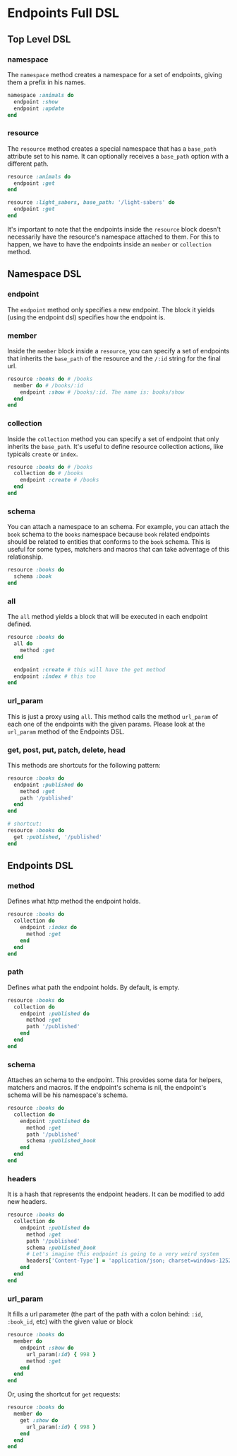 # Endpoints Full DSL

## Top Level DSL

### namespace

The `namespace` method creates a namespace for a set of endpoints, giving them a prefix in his names.

```ruby
namespace :animals do
  endpoint :show
  endpoint :update
end
```

### resource

The `resource` method creates a special namespace that has a `base_path` attribute set to his name. It can optionally receives a `base_path` option with a different path.

```ruby
resource :animals do
  endpoint :get
end

resource :light_sabers, base_path: '/light-sabers' do
  endpoint :get
end
```

It's important to note that the endpoints inside the `resource` block doesn't necessarily have the resource's namespace attached to them. For this to happen, we have to have the endpoints inside an `member` or `collection` method.

## Namespace DSL

### endpoint

The `endpoint` method only specifies a new endpoint. The block it yields (using the endpoint dsl) specifies how the endpoint is.

### member

Inside the `member` block inside a `resource`, you can specify a set of endpoints that inherits the `base_path` of the resource and the `/:id` string for the final url.

```ruby
resource :books do # /books
  member do # /books/:id
    endpoint :show # /books/:id. The name is: books/show
  end
end
```


### collection

Inside the `collection` method you can specify a set of endpoint that only inherits the `base_path`. It's useful to define resource collection actions, like typicals `create` or `index`.

```ruby
resource :books do # /books
  collection do # /books
    endpoint :create # /books
  end
end
```

### schema

You can attach a namespace to an schema. For example, you can attach the `book` schema to the `books` namespace because `book` related endpoints should be related to entities that conforms to the `book` schema. This is useful for some types, matchers and macros that can take adventage of this relationship.

```ruby
resource :books do
  schema :book
end
```

### all

The `all` method yields a block that will be executed in each endpoint defined.

```ruby
resource :books do
  all do
    method :get
  end

  endpoint :create # this will have the get method
  endpoint :index # this too
end
```

### url_param

This is just a proxy using `all`. This method calls the method `url_param` of each one of the endpoints with the given params. Please look at the `url_param` method of the Endpoints DSL.

### get, post, put, patch, delete, head

This methods are shortcuts for the following pattern:

```ruby
resource :books do
  endpoint :published do
    method :get
    path '/published'
  end
end

# shortcut:
resource :books do
  get :published, '/published'
end
```

## Endpoints DSL

### method

Defines what http method the endpoint holds.

```ruby
resource :books do
  collection do
    endpoint :index do
      method :get
    end
  end
end
```

### path

Defines what path the endpoint holds. By default, is empty.

```ruby
resource :books do
  collection do
    endpoint :published do
      method :get
      path '/published'
    end
  end
end
```

### schema

Attaches an schema to the endpoint. This provides some data for helpers, matchers and macros. If the endpoint's schema is nil, the endpoint's schema will be his namespace's schema.

```ruby
resource :books do
  collection do
    endpoint :published do
      method :get
      path '/published'
      schema :published_book
    end
  end
end
```

### headers

It is a hash that represents the endpoint headers. It can be modified to add new headers.

```ruby
resource :books do
  collection do
    endpoint :published do
      method :get
      path '/published'
      schema :published_book
      # Let's imagine this endpoint is going to a very weird system
      headers['Content-Type'] = 'application/json; charset=windows-1252'
    end
  end
end
```

### url_param

It fills a url parameter (the part of the path with a colon behind: `:id`, `:book_id`, etc) with the given value or block

```ruby
resource :books do
  member do
    endpoint :show do
      url_param(:id) { 998 }
      method :get
    end
  end
end
```

Or, using the shortcut for `get` requests:

```ruby
resource :books do
  member do
    get :show do
      url_param(:id) { 998 }
    end
  end
end
```

